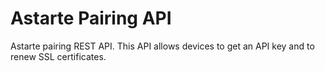 <!--
Copyright 2017-2018 SECO Mind Srl

SPDX-License-Identifier: Apache-2.0
-->

Astarte Pairing API
===================

Astarte pairing REST API. This API allows devices to get an API key and to renew SSL certificates.
